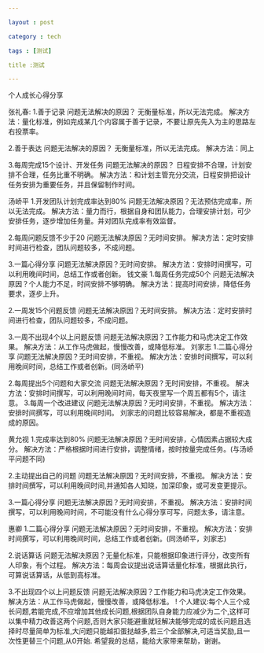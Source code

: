 ```yaml
---

layout : post

category : tech

tags : [测试]

title :测试

---
```


个人成长心得分享


张礼春: 1.善于记录
问题无法解决的原因？ 无衡量标准，所以无法完成。
解决方法：量化标准，例如完成某几个内容属于善于记录，不要让原先先入为主的思路左右投票率。

2.善于表达
问题无法解决的原因？ 无衡量标准，所以无法完成。
解决方法：同上

3.每周完成15个设计、开发任务
问题无法解决的原因？ 日程安排不合理，计划安排不合理，任务比重不明确。
解决方法：和计划主管充分交流，日程安排把设计任务安排为重要任务，并且保留制作时间。

汤峤平 1.开发团队计划完成率达到80%
问题无法解决原因？无法预估完成率，所以无法完成。
解决方法：量力而行，根据自身和团队能力，合理安排计划，可少安排任务，逐步增加任务量。并对团队完成率有效监督。

2.每周问题反馈不少于20
问题无法解决原因？无时间安排。
解决方法：定时安排时间进行检查，团队问题较多，不成问题。

3.一篇心得分享
问题无法解决原因？无时间安排。
解决方法：安排时间撰写，可以利用晚间时间，总结工作或者创新。
钱文豪 1.每周任务完成50个
问题无法解决原因？个人能力不足，时间安排不够明确。
解决方法：提高时间安排，降低任务要求，逐步上升。

2.一周发15个问题反馈
问题无法解决原因？无时间安排。
解决方法：定时安排时间进行检查，团队问题较多，不成问题。

3.一周不出现4个以上问题反馈
问题无法解决原因？工作能力和马虎决定工作效果。
解决方法：从工作马虎做起，慢慢改善，或降低标准。
刘家志 1.二篇心得分享
问题无法解决原因？无时间安排，不重视。
解决方法：安排时间撰写，可以利用晚间时间，总结工作或者创新。(同汤峤平)

2.每周提出5个问题和大家交流
问题无法解决原因？无时间安排，不重视。
解决方法：安排时间撰写，可以利用晚间时间，每天夜里写一个周五都有5个，请注意。
3.每周一个改进建议
问题无法解决原因？无时间安排，不重视。
解决方法：安排时间撰写，可以利用晚间时间。
刘家志的问题比较容易解决，都是不重视造成的原因。

黄允视 1.完成率达到80%
问题无法解决原因？无时间安排，心情因素占据较大成分。
解决方法：严格根据时间进行安排，调整情绪，按时按量完成任务。(与汤峤平问题不同)

2.主动提出自己的问题
问题无法解决原因？无时间安排，不重视。
解决方法：安排时间撰写，可以利用晚间时间,并通知各人知晓，加深印象，或可发变更提示。

3.一篇心得分享
问题无法解决原因？无时间安排，不重视。
解决方法：安排时间撰写，可以利用晚间时间，不可能没有什么心得分享可写，问题太多，请注意。

惠卿 1.二篇心得分享 
问题无法解决原因？无时间安排，不重视。
解决方法：安排时间撰写，可以利用晚间时间，总结工作或者创新。(同汤峤平，刘家志)

2.说话算话
问题无法解决原因？无量化标准，只能根据印象进行评分，改变所有人印象，有个过程。
解决方法：每周会议提出说话算话量化标准，根据此执行，可算说话算话，从低到高标准。

3.不出现四个以上问题反馈
问题无法解决原因？工作能力和马虎决定工作效果。
解决方法：从工作马虎做起，慢慢改善，或降低标准。
! 个人建议:每个人三个成长问题,若能完成,不应增加其他成长问题,根据团队自身能力应减少为二个,这样可以集中精力改善这两个问题,否则大家只能避重就轻解决能够完成的成长问题且选择时尽量简单为标准,大问题只能越扣蛋挞越多,若三个全部解决,可适当奖励,且一次性更替三个问题,从0开始.
希望我的总结，能给大家带来帮助，谢谢。





